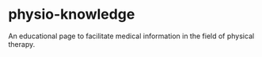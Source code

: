# physio-knowledge
An educational page to facilitate medical information in the field of physical therapy.
